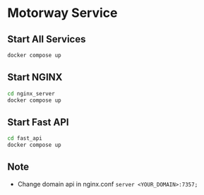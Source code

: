 # Motorway Service

## Start All Services

```bash
docker compose up
```

## Start NGINX

```bash
cd nginx_server
docker compose up
```

## Start Fast API

```bash
cd fast_api
docker compose up
```

## Note

- Change domain api in nginx.conf ```server <YOUR_DOMAIN>:7357;```

